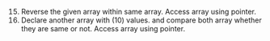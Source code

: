 15. Reverse the given array within same array. Access array using pointer.
16. Declare another array with (10) values. and compare both array whether they are same or not. Access array using pointer.
